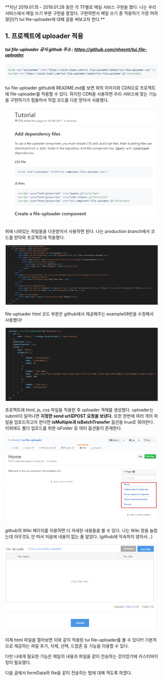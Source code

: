 <br>
**지난 2019.01.15 - 2019.01.28 동안 각 TF별로 메일 서비스 구현을 했다. 
나는 우리 서비스에서 메일 쓰기 부분 구현을 맡았다. 
구현하면서 메일 쓰기 중 적용하기 가장 어려웠던(?) tui file-uploader에 대해 글을 써보고자 한다.**

## 1. 프로젝트에 uploader 적용

##### **tui file-uploader 공식 github 주소 : https://github.com/nhnent/tui.file-uploader**

![2019.02.01-1](https://github.com/SeonheeKim/SeonheeKim.github.io/blob/master/content/images/2019.02.01-1.PNG?raw=true)

tui file-uploader github에 README.md를 보면 위의 이미지와 CDN으로 프로젝트에 file-uploader를 적용할 수 있다. 하지만 CDN을 사용하면 우리 서비스에 맞는 기능을 구현하기가 힘들어서 직접 코드를 다운 받아서 사용했다.

![2019.02.01-2](https://github.com/SeonheeKim/SeonheeKim.github.io/blob/master/content/images/2019.02.01-2.PNG?raw=true)

위에 나와있는 파일들을 다운받아서 사용하면 된다. 나는 production branch에서 코드를 받아와 프로젝트에 적용했다.

![2019.02.01-3](https://github.com/SeonheeKim/SeonheeKim.github.io/blob/master/content/images/2019.02.01-3.PNG?raw=true)

file-uploader html 코드 부분은 github에서 제공해주는 example08번을 수정해서 사용했다!

![2019.02.01-4](https://github.com/SeonheeKim/SeonheeKim.github.io/blob/master/content/images/2019.02.01-4.PNG?raw=true)

프로젝트에 html, js, css 파일을 적용한 후 uploader 객체를 생성했다. uploader는 submit이 일어나면 **지정한 send url로POST 요청을 보낸다.**
또한 한번에 여러 개의 파일을 업로드하고자 한다면 **isMultiple과 isBatchTransfer** 옵션을 true로 줘야한다. 이외에도 폴더 업로드를 위한 isFolder 등 여러 옵션들이 존재한다.

![2019.02.01-5](https://github.com/SeonheeKim/SeonheeKim.github.io/blob/master/content/images/2019.02.01-5.PNG?raw=true)

github의 Wiki 페이지를 이용하면 더 자세한 내용들을 볼 수 있다. 나는 Wiki 창을 눌렀는데 아무것도 안 떠서 처음에 내용이 없는 줄 알았다. (github에 익숙하지 않아서...)

![2019.02.01-6](https://github.com/SeonheeKim/SeonheeKim.github.io/blob/master/content/images/2019.02.01-6.PNG?raw=true)

이제 html 파일을 열어보면 이와 같이 적용된 tui file-uploader를 볼 수 있다!!!
기본적으로 제공하는 파일 추가, 삭제, 선택, 드랍존 등 기능을 이용할 수 있다.

다만 나에게 필요한 기능은 메일의 내용과 파일을 같이 전송하는 것이었기에 커스터마이징이 필요했다.

다음 글에서 formData와 file을 같이 전송하는 법에 대해 적도록 하겠다.
<br>

